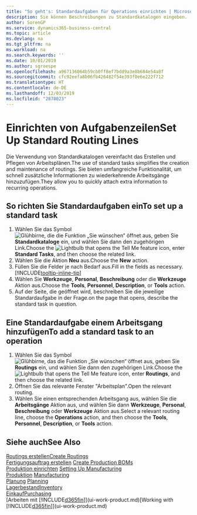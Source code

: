 ```yaml
---
title: "So geht's: Standardaufgaben für Operations einrichten | Microsoft Docs"
description: Sie können Beschreibungen zu Standardkatalogen eingeben.
author: SorenGP
ms.service: dynamics365-business-central
ms.topic: article
ms.devlang: na
ms.tgt_pltfrm: na
ms.workload: na
ms.search.keywords: ''
ms.date: 10/01/2019
ms.author: sgroespe
ms.openlocfilehash: a967136064b59cb0ff8ef7bdd9a3e8b684e54a8f
ms.sourcegitcommit: cfc92eefa8b06fb426482f54e393f0e6e222f712
ms.translationtype: HT
ms.contentlocale: de-DE
ms.lasthandoff: 12/03/2019
ms.locfileid: "2878023"
---
```

# <a name="set-up-standard-routing-lines"></a><span data-ttu-id="f7e15-103">Einrichten von Aufgabenzeilen</span><span class="sxs-lookup"><span data-stu-id="f7e15-103">Set Up Standard Routing Lines</span></span>
<span data-ttu-id="f7e15-104">Die Verwendung von Standardkatalogen vereinfacht das Erstellen und Pflegen von Arbeitsplänen.</span><span class="sxs-lookup"><span data-stu-id="f7e15-104">The use of standard tasks simplifies the creation and maintenance of routings.</span></span> <span data-ttu-id="f7e15-105">Sie bieten umfangreiche Funktionalität, um schnell zusätzliche Informationen zu wiederkehrende Arbeitsgänge hinzuzufügen.</span><span class="sxs-lookup"><span data-stu-id="f7e15-105">They allow you to quickly attach extra information to recurring operations.</span></span>

## <a name="to-set-up-a-standard-task"></a><span data-ttu-id="f7e15-106">So richten Sie Standardaufgaben ein</span><span class="sxs-lookup"><span data-stu-id="f7e15-106">To set up a standard task</span></span>
1. <span data-ttu-id="f7e15-107">Wählen Sie das Symbol ![Glühbirne, die die Funktion „Sie wünschen“ öffnet](media/ui-search/search_small.png "Was möchten Sie tun?") aus, geben Sie **Standardkataloge** ein, und wählen Sie dann den zugehörigen Link.</span><span class="sxs-lookup"><span data-stu-id="f7e15-107">Choose the ![Lightbulb that opens the Tell Me feature](media/ui-search/search_small.png "Tell me what you want to do") icon, enter **Standard Tasks**, and then choose the related link.</span></span>
2. <span data-ttu-id="f7e15-108">Wählen Sie die Aktion **Neu** aus.</span><span class="sxs-lookup"><span data-stu-id="f7e15-108">Choose the **New** action.</span></span>
3. <span data-ttu-id="f7e15-109">Füllen Sie die Felder je nach Bedarf aus.</span><span class="sxs-lookup"><span data-stu-id="f7e15-109">Fill in the fields as necessary.</span></span> [!INCLUDE[tooltip-inline-tip](includes/tooltip-inline-tip_md.md)]
4. <span data-ttu-id="f7e15-110">Wählen Sie **Werkzeuge**, **Personal**, **Beschreibung** oder die **Werkzeuge** Aktion aus.</span><span class="sxs-lookup"><span data-stu-id="f7e15-110">Choose the **Tools**, **Personnel**, **Description**, or **Tools** action.</span></span>
5. <span data-ttu-id="f7e15-111">Auf der Seite, die geöffnet wird, beschreiben Sie die jeweilige Standardaufgabe in der Frage.</span><span class="sxs-lookup"><span data-stu-id="f7e15-111">on the page that opens, describe the standard task in question.</span></span>

## <a name="to-add-a-standard-task-to-an-operation"></a><span data-ttu-id="f7e15-112">Eine Standardaufgabe einem Arbeitsgang hinzufügen</span><span class="sxs-lookup"><span data-stu-id="f7e15-112">To add a standard task to an operation</span></span>
1. <span data-ttu-id="f7e15-113">Wählen Sie das Symbol ![Glühbirne, das die Funktion „Sie wünschen“ öffnet](media/ui-search/search_small.png "Was möchten Sie tun?") aus, geben Sie **Routings** ein, und wählen Sie dann den zugehörigen Link.</span><span class="sxs-lookup"><span data-stu-id="f7e15-113">Choose the ![Lightbulb that opens the Tell Me feature](media/ui-search/search_small.png "Tell me what you want to do") icon, enter **Routings**, and then choose the related link.</span></span>
2. <span data-ttu-id="f7e15-114">Öffnen Sie das relevante Fenster "Arbeitsplan".</span><span class="sxs-lookup"><span data-stu-id="f7e15-114">Open the relevant routing.</span></span>
3. <span data-ttu-id="f7e15-115">Wählen Sie einen entsprechenden Arbeitsgang aus, wählen Sie die **Arbeitsgänge** Aktion aus, und wählen Sie dann **Werkzeuge**, **Personal**, **Beschreibung** oder **Werkzeuge** Aktion aus.</span><span class="sxs-lookup"><span data-stu-id="f7e15-115">Select a relevant routing line, choose the **Operations** action, and then choose the **Tools**, **Personnel**, **Description**, or **Tools** action.</span></span>

## <a name="see-also"></a><span data-ttu-id="f7e15-116">Siehe auch</span><span class="sxs-lookup"><span data-stu-id="f7e15-116">See Also</span></span>  
[<span data-ttu-id="f7e15-117">Routings erstellen</span><span class="sxs-lookup"><span data-stu-id="f7e15-117">Create Routings</span></span>](production-how-to-create-routings.md)  
<span data-ttu-id="f7e15-118">[Fertigungsauftrag erstellen](production-how-to-create-production-boms.md)   </span><span class="sxs-lookup"><span data-stu-id="f7e15-118">[Create Production BOMs](production-how-to-create-production-boms.md)   </span></span>  
<span data-ttu-id="f7e15-119">[Produktion einrichten](production-configure-production-processes.md) </span><span class="sxs-lookup"><span data-stu-id="f7e15-119">[Setting Up Manufacturing](production-configure-production-processes.md) </span></span>  
<span data-ttu-id="f7e15-120">[Produktion](production-manage-manufacturing.md)  </span><span class="sxs-lookup"><span data-stu-id="f7e15-120">[Manufacturing](production-manage-manufacturing.md)  </span></span>  
<span data-ttu-id="f7e15-121">[Planung](production-planning.md) </span><span class="sxs-lookup"><span data-stu-id="f7e15-121">[Planning](production-planning.md) </span></span>  
[<span data-ttu-id="f7e15-122">Lagerbestand</span><span class="sxs-lookup"><span data-stu-id="f7e15-122">Inventory</span></span>](inventory-manage-inventory.md)  
[<span data-ttu-id="f7e15-123">Einkauf</span><span class="sxs-lookup"><span data-stu-id="f7e15-123">Purchasing</span></span>](purchasing-manage-purchasing.md)  
<span data-ttu-id="f7e15-124">[Arbeiten mit [!INCLUDE[d365fin](includes/d365fin_md.md)]](ui-work-product.md)</span><span class="sxs-lookup"><span data-stu-id="f7e15-124">[Working with [!INCLUDE[d365fin](includes/d365fin_md.md)]](ui-work-product.md)</span></span>  
